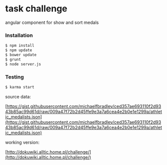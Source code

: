 # task challenge

angular component for show and sort medals 

### Installation

```sh
$ npm install
$ npm update
$ bower update
$ grunt
$ node server.js

```

### Testing

```sh
$ karma start

```

source data:

[https://gist.githubusercontent.com/michaelfbradley/ced357ae693110f2d9343b85ac99d61d/raw/009a47f72b2d45ffe9e3a7a6cea4e2b0e1e1299a/athletic_medalists.json](https://gist.githubusercontent.com/michaelfbradley/ced357ae693110f2d9343b85ac99d61d/raw/009a47f72b2d45ffe9e3a7a6cea4e2b0e1e1299a/athletic_medalists.json)


working version:

[http://dokuwiki.alltic.home.pl/challenge/](http://dokuwiki.alltic.home.pl/challenge/)
